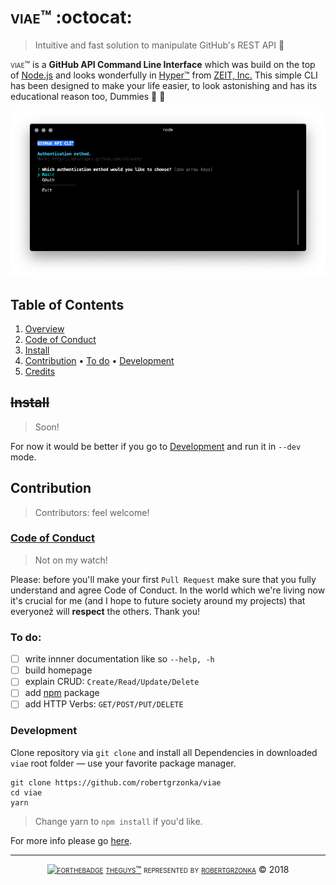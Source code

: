 # <span style="font-variant: small-caps">viae™</span> :octocat:
> Intuitive and fast solution to manipulate GitHub's REST API :tada: 

<span style="font-variant: small-caps">viae™</span> is a __GitHub API Command Line Interface__ which was build on the top of [Node.js][Node.js Homepage] and looks wonderfully in [Hyper™][Hyper Homepage] from [ZEIT, Inc.][Zeit, Inc.] This simple CLI has been designed to make your life easier, to look astonishing and has its educational reason too, Dummies :black_heart: :monkey:

![Hyper™ default theme](lib/viae-and-hyper.png)

## Table of Contents

1. [Overview](#viae™)
2. [Code of Conduct](#code-of-conduct)
3. [Install](#install)
4. [Contribution](#contribution)
	• [To do](#to-do)
	• [Development](#development)
5. [Credits](#credits)

## ~~Install~~
> Soon!

For now it would be better if you go to [Development][Development] and run it in `--dev` mode.

## Contribution
> Contributors: feel welcome!

### [Code of Conduct][Contributors Guide]
> Not on my watch!

Please: before you'll make your first `Pull Request` make sure that you fully understand and agree Code of Conduct. In the world which we're living now it's crucial for me (and I hope to future society around my projects) that everyoneż will **respect** the others. Thank you!

### To do:
- [ ] write innner documentation like so `--help, -h`
- [ ] build homepage
- [ ] explain CRUD: `Create/Read/Update/Delete`
- [ ] add [npm][npm] package
- [ ] add HTTP Verbs: `GET/POST/PUT/DELETE`

### Development
Clone repository via `git clone` and install all Dependencies in downloaded `viae` root folder — use your favorite package manager.

```shell
git clone https://github.com/robertgrzonka/viae
cd viae
yarn
```
> Change yarn to `npm install` if you'd like.

For more info please go [here][Contributors Guide].

---
<div style="text-align: center; font-variant: small-caps">

[![forthebadge](https://forthebadge.com/images/badges/you-didnt-ask-for-this.svg)](https://forthebadge.com)
[theguys™][theguys] represented by [robertgrzonka][robertgrzonka] © 2018

</div>

[ZEIT, Inc.]: https://zeit.co
[Contributors Guide]: CONTRIBUTING.md
[Node.js Homepage]: https://nodejs.org
[Hyper Homepage]: https://hyper.is
[npm]: https://npmjs.com
[Development]: #Development
[theGuys]: https://github.com/theguysdesign
[robertgrzonka]: robert@theguys.sh
